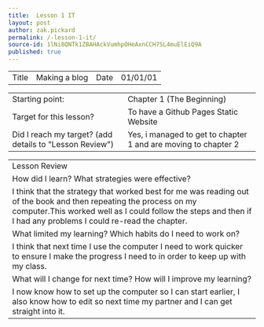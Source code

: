 ```yaml
---
title:  Lesson 1 IT
layout: post
author: zak.pickard
permalink: /-lesson-1-it/
source-id: 1lNi8QNTk1ZBAHAckVumhpOHeAxnCCH7SL4muElEiQ9A
published: true
---
```

<table>
  <tr>
    <td>Title</td>
    <td>Making a blog</td>
    <td>Date</td>
    <td>01/01/01</td>
  </tr>
</table>


<table>
  <tr>
    <td>Starting point:</td>
    <td>Chapter 1 (The Beginning)</td>
  </tr>
  <tr>
    <td>Target for this lesson?</td>
    <td>To have a Github Pages Static Website</td>
  </tr>
  <tr>
    <td>Did I reach my target? 
(add details to "Lesson Review")</td>
    <td> Yes, i managed to get to chapter 1 and are moving to chapter 2</td>
  </tr>
</table>


<table>
  <tr>
    <td>Lesson Review</td>
  </tr>
  <tr>
    <td>How did I learn? What strategies were effective? </td>
  </tr>
  <tr>
    <td>I think that the strategy that worked best for me was reading out of the book and then repeating the process on my computer.This worked well as I could follow the steps and then if I had any problems I could re-read the chapter.</td>
  </tr>
  <tr>
    <td>What limited my learning? Which habits do I need to work on? </td>
  </tr>
  <tr>
    <td>I think that next time I use the computer I need to work quicker to ensure I make the progress I need to in order to keep up with my class.</td>
  </tr>
  <tr>
    <td>What will I change for next time? How will I improve my learning?</td>
  </tr>
  <tr>
    <td>I now know how to set up the computer so I can start earlier, I also know how to edit so next time my partner and I can get straight into it.</td>
  </tr>
</table>


